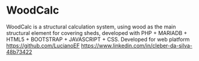 # WoodCalc
WoodCalc is a structural calculation system, using wood as the main structural element for covering sheds, developed with PHP + MARIADB + HTML5 + BOOTSTRAP + JAVASCRIPT + CSS. Developed for web platform
https://github.com/LucianoEF
https://www.linkedin.com/in/cleber-da-silva-48b73422
